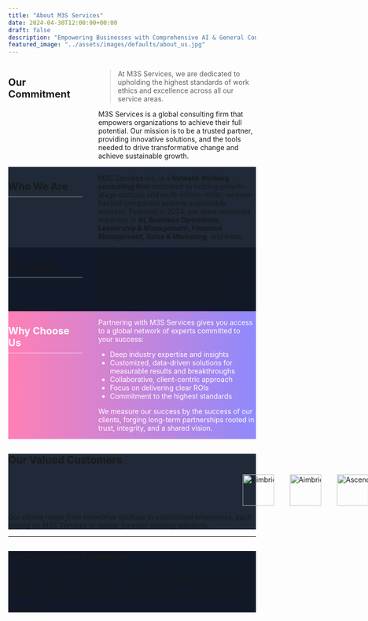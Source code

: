 ```yaml
---
title: "About M3S Services"
date: 2024-04-30T12:00:00+00:00
draft: false
description: "Empowering Businesses with Comprehensive AI & General Consultancy"
featured_image: "../assets/images/defaults/about_us.jpg"
---
```


<style>
/* General styling for the horizontal "section blocks" */
.about-section {
  display: grid;
  grid-template-columns: 1fr;
  gap: 2rem;
}
@media (min-width: 768px) {
  .about-section {
    grid-template-columns: 30% 1fr; /* Title on left ~30%, content ~70% */
  }
}

/* Title column styling */
.about-section-title {
  font-size: 1.25rem;
  font-weight: 700;
  padding-bottom: 0.5rem;
  margin-bottom: 1rem;
  border-bottom: 2px solid rgba(255,255,255,0.3); /* subtle accent */
}

/* Variation backgrounds for color blocking */
.bg-section-pink {
  background: linear-gradient(to right, #ff80b5, #9089fc);
}
.bg-section-dark {
  background-color: #1f2937; /* e.g. Tailwind's gray-800 or #1f2937 */
}
.bg-section-slight {
  background-color: #111827; /* a slightly darker shade to differentiate */
}

/* Make sure text is readable on pink gradient sections */
.bg-section-pink .about-section-title,
.bg-section-pink p,
.bg-section-pink li,
.bg-section-pink strong,
.bg-section-pink em {
  color: #ffffff;
}

</style>


<!-- SECTION 1: Pink Gradient -->
<section class="py-12 bg-gradient-to-r from-pink-500 to-purple-500 text-white text-center mt-8">
  <div class="mx-auto max-w-7xl px-4 sm:px-6 lg:px-8 about-section">
    <div>
      <h2 class="about-section-title">Our Commitment</h2>
    </div>
    <div>
      <blockquote class="italic border-l-4 border-white pl-4 mb-4">
        At M3S Services, we are dedicated to upholding the highest standards 
        of work ethics and excellence across all our service areas.
      </blockquote>
      <p class="mt-4">
        M3S Services is a global consulting firm that empowers organizations 
        to achieve their full potential. Our mission is to be a trusted partner, 
        providing innovative solutions, and the tools needed 
        to drive transformative change and achieve sustainable growth.
      </p>
    </div>
  </div>
</section>

<!-- SECTION 2: Dark Gray -->
  <section class="py-12 bg-section-dark py-8 sm:py-12">
  <div class="mx-auto max-w-7xl px-4 sm:px-6 lg:px-8 about-section">
    <div>
      <h2 class="about-section-title text-white">Who We Are</h2>
    </div>
    <div class="text-gray-300">
      <p>
        M3S Services Inc. is a 
        <strong class="text-white">forward-thinking consulting firm</strong> 
        dedicated to helping growth-stage startups and multi-million-dollar, 
        venture-backed companies achieve sustainable success. Founded in 2024, 
        our team combines expertise in 
        <strong class="text-white">AI, Business Operations, Leadership &amp; Management, 
        Financial Management, Sales &amp; Marketing</strong>, and more.
      </p>
    </div>
  </div>
</section>

<!-- SECTION 3: Slight (even darker background for contrast) -->
<section class="py-12 bg-section-slight py-8 sm:py-12">
  <div class="mx-auto max-w-7xl px-4 sm:px-6 lg:px-8 about-section">
    <div>
      <h2 class="about-section-title text-white">Our Vision</h2>
    </div>
    <div class="text-gray-300">
      <p>
        At M3S Services, we believe 
        <strong class="text-white">technological innovation</strong> 
        and <strong class="text-white">operational excellence</strong> 
        go hand-in-hand. We aim to <em>bridge the gap</em> between 
        cutting-edge research and real-world business applications, 
        ensuring clients stay ahead in a rapidly evolving landscape.
      </p>
    </div>
  </div>
</section>

<!-- SECTION 4: Pink Gradient again for "Why Choose Us?" -->
<section class="py-12 bg-section-pink py-8 sm:py-12">
  <div class="mx-auto max-w-7xl px-4 sm:px-6 lg:px-8 about-section">
    <div>
      <h2 class="about-section-title">Why Choose Us</h2>
    </div>
    <div>
      <p>
        Partnering with M3S Services gives you access to a global network 
        of experts committed to your success:
      </p>
      <ul class="list-disc list-inside pl-4 mt-3">
        <li>Deep industry expertise and insights</li>
        <li>Customized, data-driven solutions for measurable results and breakthroughs</li>
        <li>Collaborative, client-centric approach</li>
        <li>Focus on delivering clear ROIs</li>
        <li>Commitment to the highest standards</li>
      </ul>
      <p class="mt-3">
        We measure our success by the success of our clients, forging 
        long-term partnerships rooted in trust, integrity, and a shared vision.
      </p>
    </div>
  </div>
</section>

<!-- MARQUEE: Our Valued Customers -->
<section class="py-12 bg-section-dark py-8 sm:py-12">
  <div class="mx-auto max-w-7xl px-4 sm:px-6 lg:px-8">
    <h2 class="text-2xl font-bold text-gray-400 mb-4">Our Valued Customers</h2>
    <style>
      /* Remove fixed height; let the container size to its contents */
      #marqueeContainer {
        position: relative;
        /* height: 80px;  <-- Removed this line */
        overflow: hidden;
        width: 100%;
        background-color: #1f2937; 
        border-radius: 0.5rem; 
        padding: 1rem;
      }
      #marqueeContent {
        display: inline-flex;
        align-items: center;
        white-space: nowrap;
        animation: slideLeft 15s linear infinite; /* Slower to see on mobile */
      }
      @keyframes slideLeft {
        0%   { transform: translateX(100%); }
        100% { transform: translateX(-100%); }
      }
      /* On hover (desktop), pause animation; optional for mobile */
      #marqueeContainer:hover #marqueeContent {
        animation-play-state: paused;
      }
      /* Adjust margin between logos */
      .logo-link {
        margin-right: 2rem;
        flex-shrink: 0; /* ensures logos don't shrink on small screens */
      }
      /* Scale logos slightly smaller for mobile if they feel too big */
      .logo-img {
        height: 64px;    /* or 4rem */
        width: auto;
        object-fit: contain;
      }
      </style>
      <div class="marquee bg-gradient-to-r from-pink-500 to-purple-500 rounded-md shadow p-4 overflow-hidden">
              <div id="marqueeContent">
          <!-- 1. Aimbridge Hospitality (USA) -->
          <a href="https://www.aimbridgehospitality.com" target="_blank" rel="noopener" class="logo-link">
            <img 
              src="https://pub-63c6a647b6f740e885a4d0b9305248e3.r2.dev/defaults/aimbridg.png"
              alt="Aimbridge Hospitality (USA)"
              class="logo-img"
            >
          </a>
          <!-- 2. Apple Hospitality Reit (USA) -->
          <a href="https://applehospitalityreit.com/" target="_blank" rel="noopener" class="logo-link">
            <img 
              src="https://pub-63c6a647b6f740e885a4d0b9305248e3.r2.dev/defaults/apple_hospitality.png"
              alt="Aimbridge Hospitality (USA)"
              class="logo-img"
            >
          </a>
          <!-- 3. Ascendas Pte Ltd. (Singapore) -->
          <a href="https://www.capitaland-ascendasreit.com/en/our-portfolio/singapore.html" target="_blank" rel="noopener" class="logo-link">
            <img 
              src="https://pub-63c6a647b6f740e885a4d0b9305248e3.r2.dev/defaults/ascendas.png"
              alt="Ascendas Pte Ltd. (Singapore)"
              class="logo-img"
            >
          </a>
          <!-- 4. Aurva.io (with invert filter example) -->
          <a href="https://aurva.io" target="_blank" rel="noopener" class="logo-link transition hover:opacity-80">
            <img 
              src="https://pub-63c6a647b6f740e885a4d0b9305248e3.r2.dev/defaults/aurva.png"
              alt="Aurva.io"
              class="logo-img"
            >
          </a>
          <!-- 5. BPEA Singapore (Singapore) -->
          <a href="https://www.bpea.com.sg/" target="_blank" rel="noopener" class="logo-link">
            <img 
              src="https://pub-63c6a647b6f740e885a4d0b9305248e3.r2.dev/defaults/bpea.png"
              alt="BPEA Singapore (Singapore)"
              class="logo-img"
            >
          </a>
          <!-- 6. Crio.do (with invert filter example) -->
          <a style="filter: invert(100%);" href="https://crio.do" target="_blank" rel="noopener" class="logo-link transition hover:opacity-100">
            <img 
              src="https://pub-63c6a647b6f740e885a4d0b9305248e3.r2.dev/defaults/crio_do.png"
              alt="Crio.do"
              class="logo-img"
            >
          </a>
          <!-- 7. Daiwa House Industry Co. Ltd. (Japan) -->
          <a href="https://www.daiwa-house.co.jp/en/index.html" target="_blank" rel="noopener" class="logo-link">
            <img 
              src="https://pub-63c6a647b6f740e885a4d0b9305248e3.r2.dev/defaults/daiwa_house.png"
              alt="Daiwa House Industry Co. Ltd. (Japan)"
              class="logo-img"
            >
          </a>
          <!-- 8. DLF Limited (India) -->
          <a href="https://www.dlf.in" target="_blank" rel="noopener" class="logo-link">
            <img 
              src="https://pub-63c6a647b6f740e885a4d0b9305248e3.r2.dev/defaults/dlf.png"
              alt="DLF Limited (India)"
              class="logo-img"
            >
          </a>
          <!-- 9. Gaw Capital Partners (Hong Kong) -->
          <a href="https://www.gawcapital.com" target="_blank" rel="noopener" class="logo-link">
            <img 
              src="https://pub-63c6a647b6f740e885a4d0b9305248e3.r2.dev/defaults/gaw.png"
              alt="Gaw Capital Partners (Hong Kong)"
              class="logo-img"
            >
          </a>
          <!-- 10. Fyler.us (invert example) -->
          <a href="https://fyler.us" target="_blank" rel="noopener" class="logo-link">
            <img 
              src="https://pub-63c6a647b6f740e885a4d0b9305248e3.r2.dev/defaults/fyler.png"
              alt="Fyler.us"
              class="logo-img"
            >
          </a>
          <!-- 11. Lowe Enterprises (USA) -->
          <a href="https://www.lowe-re.com" target="_blank" rel="noopener" class="logo-link">
            <img 
              src="https://pub-63c6a647b6f740e885a4d0b9305248e3.r2.dev/defaults/lowes.png"
              alt="Lowe Enterprises (USA)"
              class="logo-img"
            >
          </a>
          <!-- 12. Standard Hotels (Singapore) -->
          <a href="https://www.standardhotels.com" target="_blank" rel="noopener" class="logo-link">
            <img 
              src="https://pub-63c6a647b6f740e885a4d0b9305248e3.r2.dev/defaults/standard_hotels.png"
              alt="Standard Hotels (Singapore)"
              class="logo-img"
            >
          </a>
          <!-- 13. Seibu Prince Hotels and Resorts (Japan) -->
          <a href="https://www.princehotels.com" target="_blank" rel="noopener" class="logo-link">
            <img 
              src="https://pub-63c6a647b6f740e885a4d0b9305248e3.r2.dev/defaults/seibu_prince.png"
              alt="Seibu Prince Hotels and Resorts (Japan)"
              class="logo-img"
            >
          </a>
          <!-- 14. Symphony International Holdings (Singapore) -->
          <a href="https://www.symphonyasia.com" target="_blank" rel="noopener" class="logo-link">
            <img 
              src="https://pub-63c6a647b6f740e885a4d0b9305248e3.r2.dev/defaults/symphony.png"
              alt="Symphony International Holdings (Singapore)"
              class="logo-img"
            >
          </a>
          <!-- 15. Wyndham Hotels & Resorts (USA) -->
          <a href="https://www.wyndhamhotels.com" target="_blank" rel="noopener" class="logo-link">
            <img 
               src="https://pub-63c6a647b6f740e885a4d0b9305248e3.r2.dev/defaults/wyndham.png"
              alt="Wyndham Hotels & Resorts (USA)"
              class="logo-img"
            >
          </a>
        </div>
      </div>
    <p class="mt-4 text-gray-400">
      <em>
        Our clients range from innovative startups to established enterprises,
        each relying on M3S Services to deliver forward-thinking solutions.
      </em>
    </p>
  </div>
</section>

---

<!-- FINAL CTA -->
<section class="bg-section-slight py-12 text-center">
  <div class="mx-auto max-w-3xl">
    <h2 class="text-2xl sm:text-3xl font-bold text-white">Let’s Innovate Together</h2>
    <p class="mt-3 text-gray-300">
      Ready to shape the future of your industry? <strong class="text-white">Get in touch</strong> to explore
      how AI solutions and holistic consulting can revolutionize your business.
      We’re here to <em>build your competitive advantage</em>—one intelligent solution at a time.
    </p>
    <div class="mt-8">
      <a href="/contact" 
        class="inline-block rounded-md bg-gradient-to-r from-pink-500 to-purple-500 px-8 py-3 text-lg font-semibold text-white transition hover:from-purple-500 hover:to-pink-500 focus-visible:outline-none focus-visible:ring-2 focus-visible:ring-pink-500 focus-visible:ring-offset-2">
        Contact Us
      </a>
    </div>
  </div>
</section>

